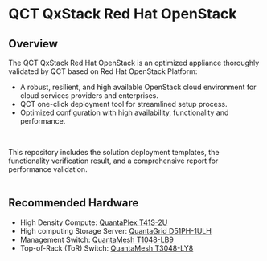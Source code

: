 # QCT QxStack Red Hat OpenStack

## Overview

The QCT QxStack Red Hat OpenStack is an optimized appliance thoroughly validated by QCT based on Red Hat OpenStack Platform:

+ A robust, resilient, and high available OpenStack cloud environment for cloud services providers and enterprises.
+ QCT one-click deployment tool for streamlined setup process.
+ Optimized configuration with high availability, functionality and performance.
<br>

This repository includes the solution deployment templates, the functionality verification result, and a comprehensive report for performance validation.
<br><br>

## Recommended Hardware

+ High Density Compute: [QuantaPlex T41S-2U](https://goo.gl/PSN7IS)
+ High computing Storage Server: [QuantaGrid D51PH-1ULH](https://goo.gl/HMs99p)
+ Management Switch: [QuantaMesh T1048-LB9](https://goo.gl/S9Y3vW)
+ Top-of-Rack (ToR) Switch: [QuantaMesh T3048-LY8](https://goo.gl/T7e79f)


